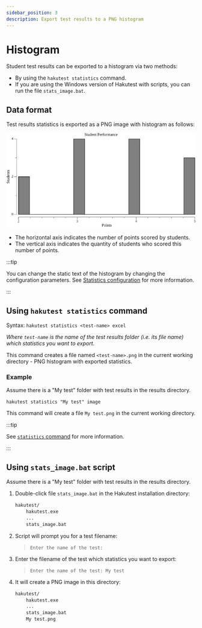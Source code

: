 ```yaml
---
sidebar_position: 3
description: Export test results to a PNG histogram
---
```


# Histogram

Student test results can be exported to a histogram via two methods:

-   By using the `hakutest statistics` command.
-   If you are using the Windows version of Hakutest with scripts, you can run the file `stats_image.bat`.

## Data format

Test results statistics is exported as a PNG image with histogram as follows:

![Histogram example](./img/histogram.webp)

-   The horizontal axis indicates the number of points scored by students.
-   The vertical axis indicates the quantity of students who scored this number of points.

:::tip

You can change the static text of the histogram by changing the configuration parameters. See [Statistics configuration](/docs/configuration/stats#image) for more information.

:::

## Using `hakutest statistics` command

Syntax: `hakutest statistics <test-name> excel`

_Where `test-name` is the name of the test results folder (i.e. its file name) which statistics you want to export_.

This command creates a file named `<test-name>.png` in the current working directory - PNG histogram with exported statistics.

### Example

Assume there is a "My test" folder with test results in the results directory.

```shell title='Command'
hakutest statistics "My test" image
```

This command will create a file `My test.png` in the current working directory.

:::tip

See [`statistics` command](/docs/cli/statistics) for more information.

:::

## Using `stats_image.bat` script

Assume there is a "My test" folder with test results in the results directory.

1. Double-click file `stats_image.bat` in the Hakutest installation directory:

    ```txt {4} title='Directory structure'
    hakutest/
        hakutest.exe
        ...
        stats_image.bat
    ```

2. Script will prompt you for a test filename:

    > ```
    > Enter the name of the test:
    > ```

3. Enter the filename of the test which statistics you want to export:

    > ```
    > Enter the name of the test: My test
    > ```

4. It will create a PNG image in this directory:

    ```txt {5} title='Directory structure'
    hakutest/
        hakutest.exe
        ...
        stats_image.bat
        My test.png
    ```
